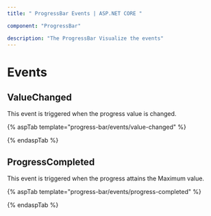 ```yaml
---
title: " ProgressBar Events | ASP.NET CORE "

component: "ProgressBar"

description: "The ProgressBar Visualize the events"
---
```


# Events

## ValueChanged

<!-- markdownlint-disable MD033 -->

This event is triggered when the progress value is changed.

{% aspTab template="progress-bar/events/value-changed" %}

{% endaspTab %}

## ProgressCompleted

This event is triggered when the progress attains the Maximum value.

{% aspTab template="progress-bar/events/progress-completed" %}

{% endaspTab %}